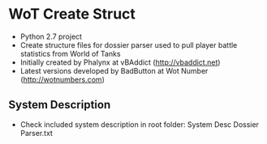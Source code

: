 # WoT Create Struct

* Python 2.7 project
* Create structure files for dossier parser used to pull player battle statistics from World of Tanks
* Initially created by Phalynx at vBAddict (http://vbaddict.net)
* Latest versions developed by BadButton at Wot Number (http://wotnumbers.com)


## System Description

* Check included system description in root folder: System Desc Dossier Parser.txt

